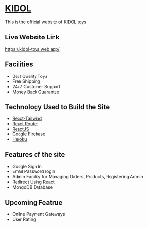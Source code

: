 # [KIDOL](https://kidol-toys.web.app/)

This is the official website of KIDOL toys

## Live Website Link
https://kidol-toys.web.app/


## Facilities
- Best Quality Toys
- Free Shipping
- 24x7 Customer Support
- Money Back Guarantee

## Technology Used to Build the Site
- [React-Tailwind]()
- [React Router](https://reactrouter.com/web/guides/quick-start)
- [ReactJS](https://reactjs.org/)
- [Google Firebase](https://firebase.google.com/)
- [Heroku](https://www.heroku.com/free)

## Features of the site
- Google Sign In
- Email Password login
- Admin Facility for Managing Orders, Products, Registering Admin
- Redirect Using React
- MongoDB Database

## Upcoming Featrue
- Online Payment Gateways
- User Rating


